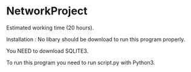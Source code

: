 # NetworkProject
Estimated working time (20 hours).


Installation :
No libary should be download to run this program properly.



You NEED to download SQLITE3.



To run this program you need to run script.py with Python3.